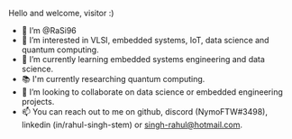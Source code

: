 Hello and welcome, visitor :)

- 👋 I’m @RaSi96
- 👀 I’m interested in VLSI, embedded systems, IoT, data science and quantum computing.
- 🌱 I’m currently learning embedded systems engineering and data science.
- 📚 I'm currently researching quantum computing.
- 💞️ I’m looking to collaborate on data science or embedded engineering projects.
- 📫 You can reach out to me on github, discord (NymoFTW#3498), linkedin (in/rahul-singh-stem) or singh-rahul@hotmail.com.

<!---
RaSi96/RaSi96 is a ✨ special ✨ repository because its `README.md` (this file) appears on your GitHub profile.
You can click the Preview link to take a look at your changes.
--->
